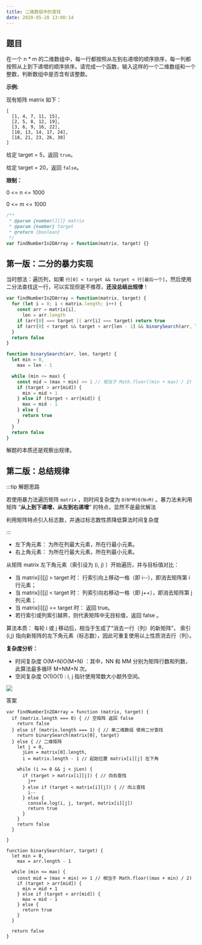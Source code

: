 ```yaml
---
title: 二维数组中的查找
date: 2020-05-28 13:00:14
---
```


## 题目

在一个 n \* m 的二维数组中，每一行都按照从左到右递增的顺序排序，每一列都按照从上到下递增的顺序排序。请完成一个函数，输入这样的一个二维数组和一个整数，判断数组中是否含有该整数。

**示例:**

现有矩阵 matrix 如下：

```TS
[
  [1, 4, 7, 11, 15],
  [2, 5, 8, 12, 19],
  [3, 6, 9, 16, 22],
  [10, 13, 14, 17, 24],
  [18, 21, 23, 26, 30]
]
```

给定 target = 5，返回 `true`。

给定 target = 20，返回 `false`。

**限制：**

0 <= n <= 1000

0 <= m <= 1000

```js
/**
 * @param {number[][]} matrix
 * @param {number} target
 * @return {boolean}
 */
var findNumberIn2DArray = function(matrix, target) {}
```

## 第一版：二分的暴力实现

当时想法：遍历列，如果 `行[0] < target && target < 行[最后一个]`，然后使用二分法查找这一行，可以实现但是不推荐，**还没总结出规律**！

```js
var findNumberIn2DArray = function(matrix, target) {
  for (let i = 0; i < matrix.length; i++) {
    const arr = matrix[i],
      len = arr.length
    if (arr[0] === target || arr[i] === target) return true
    if (arr[0] < target && target < arr[len - 1] && binarySearch(arr, len, target)) return true
  }
  return false
}

function binarySearch(arr, len, target) {
  let min = 0,
    max = len - 1

  while (min <= max) {
    const mid = (max + min) >> 1 // 相当于 Math.floor((min + max) / 2)
    if (target > arr[mid]) {
      min = mid + 1
    } else if (target < arr[mid]) {
      max = mid - 1
    } else {
      return true
    }
  }
  return false
}
```

解题的本质还是观察出规律。

## 第二版：总结规律

:::tip 解题思路

若使用暴力法遍历矩阵 `matrix` ，则时间复杂度为 `O(N*M)O(N∗M)` 。暴力法未利用矩阵 “**从上到下递增、从左到右递增**” 的特点，显然不是最优解法

利用矩阵特点引入标志数，并通过标志数性质降低算法时间复杂度

:::

- 左下角元素： 为所在列最大元素，所在行最小元素。
- 右上角元素： 为所在行最大元素，所在列最小元素。

从矩阵 matrix 左下角元素（索引设为 (i, j) ）开始遍历，并与目标值对比：

- 当 matrix[i][j] > target 时： 行索引向上移动一格（即 i--），即消去矩阵第 i 行元素；
- 当 matrix[i][j] < target 时： 列索引向右移动一格（即 j++），即消去矩阵第 j 列元素；
- 当 matrix[i][j] == target 时： 返回 true。
- 若行索引或列索引越界，则代表矩阵中无目标值，返回 false 。

算法本质： 每轮 i 或 j 移动后，相当于生成了“消去一行（列）的新矩阵”， 索引(i,j) 指向新矩阵的左下角元素（标志数），因此可重复使用以上性质消去行（列）。

**复杂度分析：**

- 时间复杂度 O(M+N)O(M+N) ：其中，NN 和 MM 分别为矩阵行数和列数，此算法最多循环 M+NM+N 次。
- 空间复杂度 O(1)O(1) : i, j 指针使用常数大小额外空间。

![](https://gitee.com/alvin0216/cdn/raw/master/img/algorithm/leetcode/offer-4.png)

答案

```TS
var findNumberIn2DArray = function (matrix, target) {
  if (matrix.length === 0) { // 空矩阵 返回 false
    return false
  } else if (matrix.length === 1) { // 单二维数组 使用二分查找
    return binarySearch(matrix[0], target)
  } else { // 二维矩阵
    let j = 0,
      jLen = matrix[0].length,
      i = matrix.length - 1 // 起始位置 matrix[i][j] 左下角

    while (i >= 0 && j < jLen) {
      if (target > matrix[i][j]) { // 向右查找
        j++
      } else if (target < matrix[i][j]) { // 向上查找
        i--
      } else {
        console.log(i, j, target, matrix[i][j])
        return true
      }
    }
    return false
  }

}

function binarySearch(arr, target) {
  let min = 0,
    max = arr.length - 1

  while (min <= max) {
    const mid = (max + min) >> 1 // 相当于 Math.floor((max + min) / 2)
    if (target > arr[mid]) {
      min = mid + 1
    } else if (target < arr[mid]) {
      max = mid - 1
    } else {
      return true
    }
  }

  return false
}
```
